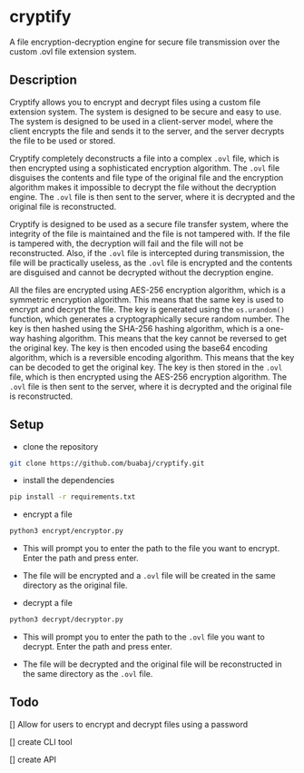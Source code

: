 # cryptify

A file encryption-decryption engine for secure file transmission over the custom .ovl file extension system.

## Description

Cryptify allows you to encrypt and decrypt files using a custom file extension system. The system is designed to be secure and easy to use. The system is designed to be used in a client-server model, where the client encrypts the file and sends it to the server, and the server decrypts the file to be used or stored.

Cryptify completely deconstructs a file into a complex `.ovl` file, which is then encrypted using a sophisticated encryption algorithm. The `.ovl` file disguises the contents and file type of the original file and the encryption algorithm makes it impossible to decrypt the file without the decryption engine. The `.ovl` file is then sent to the server, where it is decrypted and the original file is reconstructed.

Cryptify is designed to be used as a secure file transfer system, where the integrity of the file is maintained and the file is not tampered with. If the file is tampered with, the decryption will fail and the file will not be reconstructed. Also, if the `.ovl` file is intercepted during transmission, the file will be practically useless, as the `.ovl` file is encrypted and the contents are disguised and cannot be decrypted without the decryption engine.

All the files are encrypted using AES-256 encryption algorithm, which is a symmetric encryption algorithm. This means that the same key is used to encrypt and decrypt the file. The key is generated using the `os.urandom()` function, which generates a cryptographically secure random number. The key is then hashed using the SHA-256 hashing algorithm, which is a one-way hashing algorithm. This means that the key cannot be reversed to get the original key. The key is then encoded using the base64 encoding algorithm, which is a reversible encoding algorithm. This means that the key can be decoded to get the original key. The key is then stored in the `.ovl` file, which is then encrypted using the AES-256 encryption algorithm. The `.ovl` file is then sent to the server, where it is decrypted and the original file is reconstructed.

## Setup

- clone the repository

```bash
git clone https://github.com/buabaj/cryptify.git
```

- install the dependencies

```bash
pip install -r requirements.txt
```

- encrypt a file 

```bash
python3 encrypt/encryptor.py

```

- This will prompt you to enter the path to the file you want to encrypt. Enter the path and press enter.

- The file will be encrypted and a `.ovl` file will be created in the same directory as the original file.

- decrypt a file

```bash
python3 decrypt/decryptor.py
```

- This will prompt you to enter the path to the `.ovl` file you want to decrypt. Enter the path and press enter.

- The file will be decrypted and the original file will be reconstructed in the same directory as the `.ovl` file.

## Todo

[] Allow for users to encrypt and decrypt files using a password

[] create CLI tool

[] create API

